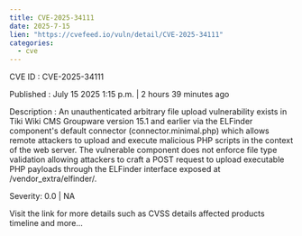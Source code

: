 ```yaml
--- 
title: CVE-2025-34111
date: 2025-7-15
lien: "https://cvefeed.io/vuln/detail/CVE-2025-34111"
categories:
  - cve
---
```


CVE ID : CVE-2025-34111

Published :  July 15
2025
1:15 p.m. | 2 hours
39 minutes ago

Description : An unauthenticated arbitrary file upload vulnerability exists in Tiki Wiki CMS Groupware version 15.1 and earlier via the ELFinder component's default connector (connector.minimal.php)
which allows remote attackers to upload and execute malicious PHP scripts in the context of the web server. The vulnerable component does not enforce file type validation
allowing attackers to craft a POST request to upload executable PHP payloads through the ELFinder interface exposed at /vendor_extra/elfinder/.

Severity: 0.0 | NA

Visit the link for more details
such as CVSS details
affected products
timeline
and more...
